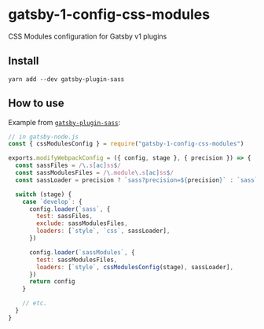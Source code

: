 # gatsby-1-config-css-modules

CSS Modules configuration for Gatsby v1 plugins

## Install

`yarn add --dev gatsby-plugin-sass`

## How to use

Example from [`gatsby-plugin-sass`](../gatsby-plugin-sass/):

```javascript
// in gatsby-node.js
const { cssModulesConfig } = require("gatsby-1-config-css-modules")

exports.modifyWebpackConfig = ({ config, stage }, { precision }) => {
  const sassFiles = /\.s[ac]ss$/
  const sassModulesFiles = /\.module\.s[ac]ss$/
  const sassLoader = precision ? `sass?precision=${precision}` : `sass`

  switch (stage) {
    case `develop`: {
      config.loader(`sass`, {
        test: sassFiles,
        exclude: sassModulesFiles,
        loaders: [`style`, `css`, sassLoader],
      })

      config.loader(`sassModules`, {
        test: sassModulesFiles,
        loaders: [`style`, cssModulesConfig(stage), sassLoader],
      })
      return config
    }

    // etc.
  }
}
```
